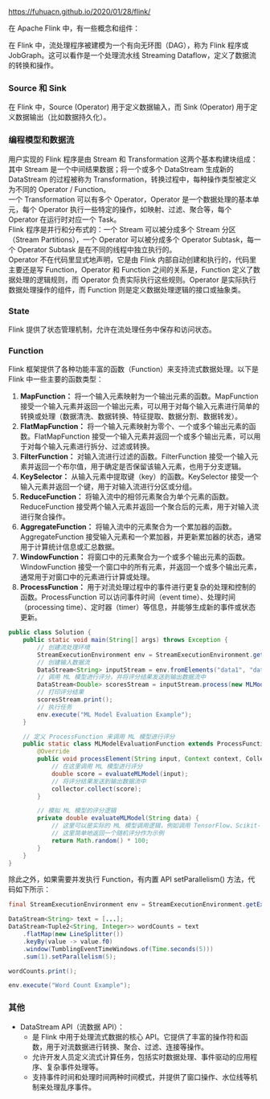 https://fuhuacn.github.io/2020/01/28/flink/  

在 Apache Flink 中，有一些概念和组件：

在 Flink 中，流处理程序被建模为一个有向无环图（DAG），称为 Flink 程序或 JobGraph。这可以看作是一个处理流水线 Streaming Dataflow，定义了数据流的转换和操作。  

### Source 和 Sink
在 Flink 中，Source (Operator) 用于定义数据输入，而 Sink (Operator) 用于定义数据输出（比如数据持久化）。  

### 编程模型和数据流  
用户实现的 Flink 程序是由 Stream 和 Transformation 这两个基本构建块组成：其中 Stream 是一个中间结果数据；将一个或多个 DataStream 生成新的 DataStream 的过程被称为 Transformation，转换过程中，每种操作类型被定义为不同的 Operator / Function。  
一个 Transformation 可以有多个 Operator，Operator 是一个数据处理的基本单元，每个 Operator 执行一些特定的操作，如映射、过滤、聚合等，每个 Operator 在运行时对应一个 Task。  
Flink 程序是并行和分布式的：一个 Stream 可以被分成多个 Stream 分区（Stream Partitions），一个 Operator 可以被分成多个 Operator Subtask，每一个 Operator Subtask 是在不同的线程中独立执行的。  
Operator 不在代码里显式地声明，它是由 Flink 内部自动创建和执行的，代码里主要还是写 Function，Operator 和 Function 之间的关系是，Function 定义了数据处理的逻辑规则，而 Operator 负责实际执行这些规则。Operator 是实际执行数据处理操作的组件，而 Function 则是定义数据处理逻辑的接口或抽象类。  

### State
Flink 提供了状态管理机制，允许在流处理任务中保存和访问状态。

### Function
Flink 框架提供了各种功能丰富的函数（Function）来支持流式数据处理。以下是 Flink 中一些主要的函数类型：
1. **MapFunction：** 将一个输入元素映射为一个输出元素的函数。MapFunction 接受一个输入元素并返回一个输出元素，可以用于对每个输入元素进行简单的转换或处理（数据清洗、数据转换、特征提取、数据分割、数据转发）。
2. **FlatMapFunction：** 将一个输入元素映射为零个、一个或多个输出元素的函数。FlatMapFunction 接受一个输入元素并返回一个或多个输出元素，可以用于对每个输入元素进行拆分、过滤或转换。
3. **FilterFunction：** 对输入流进行过滤的函数。FilterFunction 接受一个输入元素并返回一个布尔值，用于确定是否保留该输入元素，也用于分支逻辑。
4. **KeySelector：** 从输入元素中提取键（key）的函数。KeySelector 接受一个输入元素并返回一个键，用于对输入流进行分区或分组。
5. **ReduceFunction：** 将输入流中的相邻元素聚合为单个元素的函数。ReduceFunction 接受两个输入元素并返回一个聚合后的元素，用于对输入流进行聚合操作。
6. **AggregateFunction：** 将输入流中的元素聚合为一个累加器的函数。AggregateFunction 接受输入元素和一个累加器，并更新累加器的状态，通常用于计算统计信息或汇总数据。
7. **WindowFunction：** 将窗口中的元素聚合为一个或多个输出元素的函数。WindowFunction 接受一个窗口中的所有元素，并返回一个或多个输出元素，通常用于对窗口中的元素进行计算或处理。
8. **ProcessFunction：** 用于对流处理过程中的事件进行更复杂的处理和控制的函数。ProcessFunction 可以访问事件时间（event time）、处理时间（processing time）、定时器（timer）等信息，并能够生成新的事件或状态更新。
```java
public class Solution {
    public static void main(String[] args) throws Exception {
        // 创建流处理环境
        StreamExecutionEnvironment env = StreamExecutionEnvironment.getExecutionEnvironment();
        // 创建输入数据流
        DataStream<String> inputStream = env.fromElements("data1", "data2", "data3");
        // 调用 ML 模型进行评分，并将评分结果发送到输出数据流中
        DataStream<Double> scoresStream = inputStream.process(new MLModelEvaluationFunction());
        // 打印评分结果
        scoresStream.print();
        // 执行任务
        env.execute("ML Model Evaluation Example");
    }

    // 定义 ProcessFunction 来调用 ML 模型进行评分
    public static class MLModelEvaluationFunction extends ProcessFunction<String, Double> {
        @Override
        public void processElement(String input, Context context, Collector<Double> collector) throws Exception {
            // 在这里调用 ML 模型进行评分
            double score = evaluateMLModel(input);
            // 将评分结果发送到输出数据流中
            collector.collect(score);
        }

        // 模拟 ML 模型的评分逻辑
        private double evaluateMLModel(String data) {
            // 这里可以是实际的 ML 模型调用逻辑，例如调用 TensorFlow、Scikit-learn 等库进行评分
            // 这里简单地返回一个随机评分作为示例
            return Math.random() * 100;
        }
    }
}
```

除此之外，如果需要并发执行 Function，有内置 API setParallelism() 方法，代码如下所示：
```java
final StreamExecutionEnvironment env = StreamExecutionEnvironment.getExecutionEnvironment();

DataStream<String> text = [...];
DataStream<Tuple2<String, Integer>> wordCounts = text
    .flatMap(new LineSplitter())
    .keyBy(value -> value.f0)
    .window(TumblingEventTimeWindows.of(Time.seconds(5)))
    .sum(1).setParallelism(5);

wordCounts.print();

env.execute("Word Count Example");
```  

### 其他
* DataStream API（流数据 API）：
  * 是 Flink 中用于处理流式数据的核心 API。它提供了丰富的操作符和函数，用于对流数据进行转换、聚合、过滤、连接等操作。
  * 允许开发人员定义流式计算任务，包括实时数据处理、事件驱动的应用程序、复杂事件处理等。
  * 支持事件时间和处理时间两种时间模式，并提供了窗口操作、水位线等机制来处理乱序事件。
